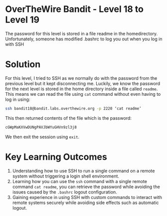 # OverTheWire Bandit - Level 18 to Level 19
The password for this level is stored in a file readme in the homedirectory. Unfortunately, someone has modified .bashrc to log you out when you log in with SSH
# Solution
For this level, I tried to SSH as we normally do with the password from the previous level but it kept disconnecting me. Luckily, we know the password for the next level is stored in the home directory inside a file called `readme`.  This means we can read the file using `cat` command without even having to log in using:

```bash
ssh bandit18@bandit.labs.overthewire.org -p 2220 ‘cat readme’
```
This then returned contents of the file which is the password:

```bash
cGWpMaKXVwDUNgPAVJbWYuGHVn9zl3j8
```
We then exit the session using `exit`.

# Key Learning Outcomes
1. Understanding how to use SSH to run a single command on a remote system without triggering a login shell environment.
2. Learning how you can use the `ssh` command with a single remote command `cat readme`, you can retrieve the password while avoiding the issues caused by the `.bashrc` logout configuration.
3. Gaining experience in using SSH with custom commands to interact with remote systems securely while avoiding side effects such as automatic logout.
